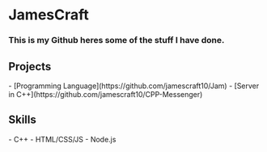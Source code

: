 <h1>JamesCraft</h1>
<h3>This is my Github heres some of the stuff I have done.</h3>
<h2>Projects</h2>
- [Programming Language](https://github.com/jamescraft10/Jam)
- [Server in C++](https://github.com/jamescraft10/CPP-Messenger)

<h2>Skills</h2>
- C++
- HTML/CSS/JS
- Node.js
